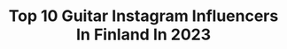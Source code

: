 ---
title: Top 10 Guitar Instagram Influencers In Finland In 2023
description: >-
  Find top guitar Instagram influencers in Finland in 2023. Most popular hashtags: #finland #helsinki #music #suomi.
platform: Instagram
hits: 16
text_top: Analyze the top-rated Instagram profiles on inBeat.
text_bottom: Our platform aggregates 16 Instagram influencers like this in Finland for you to collaborate.
profiles:
  - username: "waltteripahlamaguitar"
    fullname: >-
      Waltteri Pahlama
    bio: >-
      🎸 Guitar player 📍 Helsinki / Turku, Finland 📲 Hit me up for business
    location: "Finland"
    followers: 13652
    engagement: 351
    commentsToLikes: 0.045733
    id: ck1389qfpf6px0i19gqf4xphr
    verified: false
    hashtags: "#telecaster, #guitargear, #guitarsofinstagram, #guitarsdaily"
  - username: "braindeadsamy"
    fullname: >-
      𝖘𝖆𝖒𝖞 𝖊𝖑𝖇𝖆𝖓𝖓𝖆
    bio: >-
      #NoRestForTheSickest @twitch Partner✖️@braindeadsamyofficial Guitar & Vocals ✖️ @lostsocietyfi Bass ✖️ @thelocalband Follow/Subscribe on Twitch:
    location: "Finland"
    followers: 17639
    engagement: 503
    commentsToLikes: 0.015799
    id: ck5cggdb6osey0i11oi1v9goy
    verified: false
    hashtags: "#twitch, #astreamforthesickest, #lostsociety, #noabsolution"
  - username: "axel.lopez"
    fullname: >-
      
    bio: >-
      LLA🕊🤍 Jazmin Peralta🤍 @faseexclusiva 🎸
    location: "Finland"
    followers: 4469
    engagement: 1708
    commentsToLikes: 0.038665
    id: ck5chzu1qrr6d0i11rdhi769y
    verified: false
    hashtags: "#requinto, #herenciadepatrones, #bajoloche, #angelparasiempre"
  - username: "eiccatoppinen"
    fullname: >-
      Eicca Toppinen
    bio: >-
      The heavy metal-cellist from Hellsinki Finland & Apocalyptica. Composer, producer etc... #apocalyptica #music #cello #finland #metal #rock #punk
    location: "Finland"
    followers: 43529
    engagement: 710
    commentsToLikes: 0.015795
    id: ck0u2gz63zz8m0i19xpxxtjta
    verified: false
    hashtags: "#apocalyptica, #karjurock, #cello, #festivals"
  - username: "lottamerenmiesofficial"
    fullname: >-
      LOTTA MERENMIES
    bio: >-
      Radiojuontaja🎙📻 @radiokeskisuomalainen & @radiovoima Juontaja🎤 TV📺 ❤️First Dates Suomi -Tarjoilija❤️ www.lottamerenmies.com
    location: "Finland"
    followers: 17890
    engagement: 294
    commentsToLikes: 0.039090
    id: ckap8rb70pity0i781vdn0wnf
    verified: false
    hashtags: "#keskarinlauantai, #tostanoinvaan, #radiokeskisuomalainen, #tilannemerenmies"
  - username: "venla.saartamo"
    fullname: >-
      Venla
    bio: >-
      Singer 🎤 / Songwriter 🎶 / Actress 🎥 / Breather 💚
    location: "Finland"
    followers: 7320
    engagement: 705
    commentsToLikes: 0.012104
    id: ck8t0d489rnsm0j78aazhr0c7
    verified: false
    hashtags: "#letitsnow, #helsinki, #slowfashion, #modernhippie"
  - username: "therasmusofficial"
    fullname: >-
      The Rasmus
    bio: >-
      Official The Rasmus Instagram @lauriylonenofficial @akihakalaofficial @paulirantasalmi @eero_hei 👇🏼
    location: "Finland"
    followers: 85977
    engagement: 664
    commentsToLikes: 0.023962
    id: ck14hajti9dd80i19dbhjqj3i
    verified: true
    hashtags: "#laurisweek, #therasmus, #newmusic, #bones"
  - username: "olliherman"
    fullname: >-
      Olli Herman
    bio: >-
      Rocker, Biker and a Hopeless Romantic⚡️🌹 @recklesslove.official 🎤 @thelocalband 🎤 goin solo too💫
    location: "Finland"
    followers: 32849
    engagement: 909
    commentsToLikes: 0.019615
    id: ck5zwuwmh6t8h0i14z8sgkiag
    verified: true
    hashtags: "#hyva, #newstuff, #comingsoon, #alexilaiho"
  - username: "scottquirky"
    fullname: >-
      🎵Scott Quirk🎵
    bio: >-
      🤪Flutist 🐧 Juilliard ‘23 🦋Colburn Music Academy ‘19 💃🏼NYO-USA ‘19 🥳 #lifeisaparty 🏳️‍🌈 ♍️
    location: "Finland"
    followers: 5353
    engagement: 933
    commentsToLikes: 0.040177
    id: ckap51cv09qu00i780rrsbt2b
    verified: false
    hashtags: "#juilliard, #flutelyfe, #beyonce, #flute"
  - username: "helsinginsanomat"
    fullname: >-
      HS – Helsingin Sanomat
    bio: >-
      👇 Lue päivän kiinnostavimmat jutut.
    location: "Finland"
    followers: 169901
    engagement: 115
    commentsToLikes: 0.005074
    id: ck0w2d9ipnrzf0i19vkl8tpg2
    verified: true
    hashtags: "#tyo, #koronavuosi, #jalkapallo, #talvi"
---